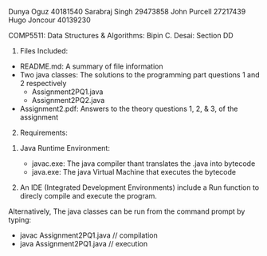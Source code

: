 Dunya Oguz          40181540
Sarabraj Singh      29473858
John Purcell        27217439
Hugo Joncour        40139230

COMP5511: Data Structures & Algorithms: Bipin C. Desai: Section DD

1) Files Included:

- README.md: A summary of file information
- Two java classes: The solutions to the programming part questions 1 and 2 respectively
    - Assignment2PQ1.java
    - Assignment2PQ2.java                   
- Assignment2.pdf: Answers to the theory questions 1, 2, & 3, of the assignment

2) Requirements:

1. Java Runtime Environment:
    - javac.exe: The java compiler thant translates the .java into bytecode
    - java.exe: The java Virtual Machine that executes the bytecode

2. An IDE (Integrated Development Environments) include a Run function to direcly compile and execute the program.

Alternatively, The java classes can be run from the command prompt by typing:
- javac Assignment2PQ1.java     // compilation
- java  Assignment2PQ1.java     // execution

